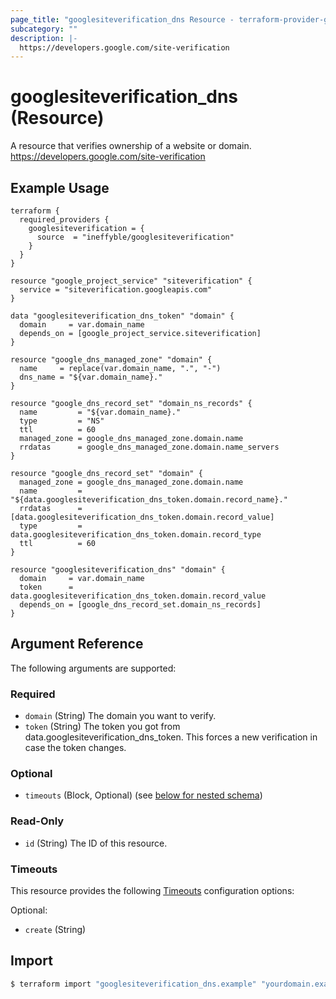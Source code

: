 ```yaml
---
page_title: "googlesiteverification_dns Resource - terraform-provider-googlesiteverification"
subcategory: ""
description: |-
  https://developers.google.com/site-verification
---
```


# googlesiteverification_dns (Resource)
A resource that verifies ownership of a website or domain.
https://developers.google.com/site-verification


## Example Usage
```hcl
terraform {
  required_providers {
    googlesiteverification = {
      source  = "ineffyble/googlesiteverification"
    }
  }
}

resource "google_project_service" "siteverification" {
  service = "siteverification.googleapis.com"
}

data "googlesiteverification_dns_token" "domain" {
  domain     = var.domain_name
  depends_on = [google_project_service.siteverification]
}

resource "google_dns_managed_zone" "domain" {
  name     = replace(var.domain_name, ".", "-")
  dns_name = "${var.domain_name}."
}

resource "google_dns_record_set" "domain_ns_records" {
  name         = "${var.domain_name}."
  type         = "NS"
  ttl          = 60
  managed_zone = google_dns_managed_zone.domain.name
  rrdatas      = google_dns_managed_zone.domain.name_servers
}

resource "google_dns_record_set" "domain" {
  managed_zone = google_dns_managed_zone.domain.name
  name         = "${data.googlesiteverification_dns_token.domain.record_name}."
  rrdatas      = [data.googlesiteverification_dns_token.domain.record_value]
  type         = data.googlesiteverification_dns_token.domain.record_type
  ttl          = 60
}

resource "googlesiteverification_dns" "domain" {
  domain     = var.domain_name
  token      = data.googlesiteverification_dns_token.domain.record_value
  depends_on = [google_dns_record_set.domain_ns_records]
}
```
<!-- schema generated by tfplugindocs -->
## Argument Reference
The following arguments are supported:
### Required

- `domain` (String) The domain you want to verify.
- `token` (String) The token you got from data.googlesiteverification_dns_token. This forces a new verification in case the token changes.

### Optional

- `timeouts` (Block, Optional) (see [below for nested schema](#nestedblock--timeouts))

### Read-Only

- `id` (String) The ID of this resource.


### Timeouts
This resource provides the following [Timeouts](https://www.terraform.io/docs/configuration/resources.html#timeouts) configuration options:

Optional:

- `create` (String)


## Import
```bash
$ terraform import "googlesiteverification_dns.example" "yourdomain.example.com"
```
